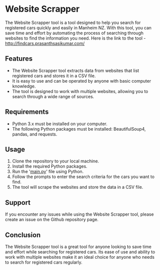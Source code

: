 # Website Scrapper 

The Website Scrapper tool is a tool designed to help you search for registered cars quickly and easily in Manheim NZ. With this tool, you can save time and effort by automating the process of searching through websites to find the information you need.
Here is the link to the tool - http://findcars.prasanthsasikumar.com/

## Features

- The Website Scrapper tool extracts data from websites that list registered cars and stores it in a CSV file.
- It is easy to use and can be operated by anyone with basic computer knowledge.
- The tool is designed to work with multiple websites, allowing you to search through a wide range of sources.

## Requirements

- Python 3.x must be installed on your computer.
- The following Python packages must be installed: BeautifulSoup4, pandas, and requests.

## Usage

1. Clone the repository to your local machine.
2. Install the required Python packages.
3. Run the '[main.py](http://main.py/)' file using Python.
4. Follow the prompts to enter the search criteria for the cars you want to find.
5. The tool will scrape the websites and store the data in a CSV file.

## Support

If you encounter any issues while using the Website Scrapper tool, please create an issue on the Github repository page.

## Conclusion

The Website Scrapper tool is a great tool for anyone looking to save time and effort while searching for registered cars. Its ease of use and ability to work with multiple websites make it an ideal choice for anyone who needs to search for registered cars regularly.
